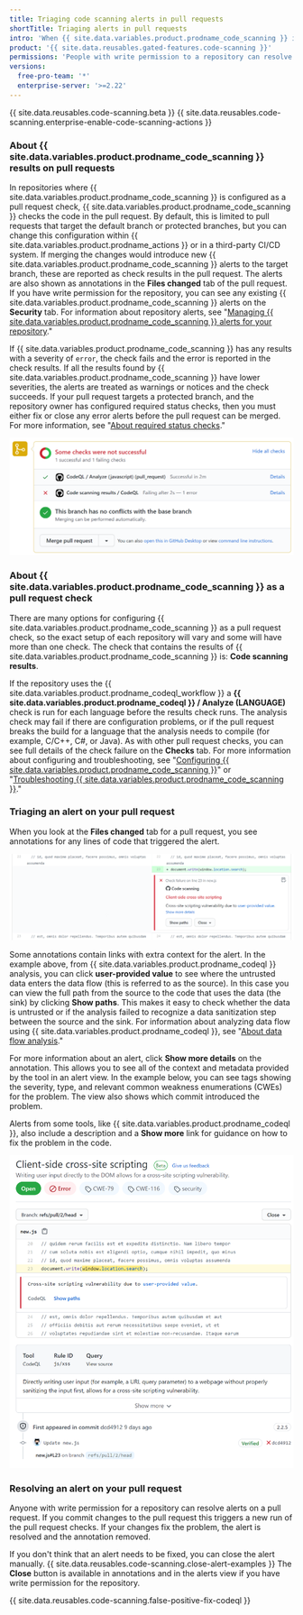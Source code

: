 ```yaml
---
title: Triaging code scanning alerts in pull requests
shortTitle: Triaging alerts in pull requests
intro: 'When {{ site.data.variables.product.prodname_code_scanning }} identifies a problem in a pull request, you can review the highlighted code and resolve the alert.'
product: '{{ site.data.reusables.gated-features.code-scanning }}'
permissions: 'People with write permission to a repository can resolve {{ site.data.variables.product.prodname_code_scanning }} alerts.'
versions:
  free-pro-team: '*'
  enterprise-server: '>=2.22'
---
```


{{ site.data.reusables.code-scanning.beta }}
{{ site.data.reusables.code-scanning.enterprise-enable-code-scanning-actions }}

### About {{ site.data.variables.product.prodname_code_scanning }} results on pull requests

In repositories where {{ site.data.variables.product.prodname_code_scanning }} is configured as a pull request check, {{ site.data.variables.product.prodname_code_scanning }} checks the code in the pull request. By default, this is limited to pull requests that target the default branch or protected branches, but you can change this configuration within {{ site.data.variables.product.prodname_actions }} or in a third-party CI/CD system. If merging the changes would introduce new {{ site.data.variables.product.prodname_code_scanning }} alerts to the target branch, these are reported as check results in the pull request. The alerts are also shown as annotations in the **Files changed** tab of the pull request. If you have write permission for the repository, you can see any existing {{ site.data.variables.product.prodname_code_scanning }} alerts on the **Security** tab. For information about repository alerts, see "[Managing {{ site.data.variables.product.prodname_code_scanning }} alerts for your repository](/github/finding-security-vulnerabilities-and-errors-in-your-code/managing-code-scanning-alerts-for-your-repository)."

If {{ site.data.variables.product.prodname_code_scanning }} has any results with a severity of `error`, the check fails and the error is reported in the check results. If all the results found by {{ site.data.variables.product.prodname_code_scanning }} have lower severities, the alerts are treated as warnings or notices and the check succeeds. If your pull request targets a protected branch, and the repository owner has configured required status checks, then you must either fix or close any error alerts before the pull request can be merged. For more information, see "[About required status checks](/github/administering-a-repository/about-required-status-checks)."

![Example pull request check status with {{ site.data.variables.product.prodname_code_scanning }} alert](/assets/images/help/repository/code-scanning-check-failure.png)

### About {{ site.data.variables.product.prodname_code_scanning }} as a pull request check

There are many options for configuring {{ site.data.variables.product.prodname_code_scanning }} as a pull request check, so the exact setup of each repository will vary and some will have more than one check. The check that contains the results of {{ site.data.variables.product.prodname_code_scanning }} is: **Code scanning results**.

If the repository uses the {{ site.data.variables.product.prodname_codeql_workflow }} a **{{ site.data.variables.product.prodname_codeql }} / Analyze (LANGUAGE)** check is run for each language before the results check runs. The analysis check may fail if there are configuration problems, or if the pull request breaks the build for a language that the analysis needs to compile (for example, C/C++, C#, or Java). As with other pull request checks, you can see full details of the check failure on the **Checks** tab. For more information about configuring and troubleshooting, see "[Configuring {{ site.data.variables.product.prodname_code_scanning }}](/github/finding-security-vulnerabilities-and-errors-in-your-code/configuring-code-scanning)" or "[Troubleshooting {{ site.data.variables.product.prodname_code_scanning }}](/github/finding-security-vulnerabilities-and-errors-in-your-code/troubleshooting-code-scanning)."

### Triaging an alert on your pull request

When you look at the **Files changed** tab for a pull request, you see annotations for any lines of code that triggered the alert.

![Example {{ site.data.variables.product.prodname_code_scanning }} alert shown as an annotation in the "Files changed" view of a pull request](/assets/images/help/repository/code-scanning-pr-annotation.png)

Some annotations contain links with extra context for the alert. In the example above, from {{ site.data.variables.product.prodname_codeql }} analysis, you can click **user-provided value** to see where the untrusted data enters the data flow (this is referred to as the source). In this case you can view the full path from the source to the code that uses the data (the sink) by clicking **Show paths**. This makes it easy to check whether the data is untrusted or if the analysis failed to recognize a data sanitization step between the source and the sink. For information about analyzing data flow using {{ site.data.variables.product.prodname_codeql }}, see "[About data flow analysis](https://help.semmle.com/QL/learn-ql/intro-to-data-flow.html)."

For more information about an alert, click **Show more details** on the annotation. This allows you to see all of the context and metadata provided by the tool in an alert view. In the example below, you can see tags showing the severity, type, and relevant common weakness enumerations (CWEs) for the problem. The view also shows which commit introduced the problem.

Alerts from some tools, like {{ site.data.variables.product.prodname_codeql }}, also include a description and a **Show more** link for guidance on how to fix the problem in the code.

![Example of "Show more details" for a {{ site.data.variables.product.prodname_code_scanning }} alert in a pull request](/assets/images/help/repository/code-scanning-pr-alert.png)

### Resolving an alert on your pull request

Anyone with write permission for a repository can resolve alerts on a pull request. If you commit changes to the pull request this triggers a new run of the pull request checks. If your changes fix the problem, the alert is resolved and the annotation removed.

If you don't think that an alert needs to be fixed, you can close the alert manually. {{ site.data.reusables.code-scanning.close-alert-examples }} The **Close** button is available in annotations and in the alerts view if you have write permission for the repository.

{{ site.data.reusables.code-scanning.false-positive-fix-codeql }}
